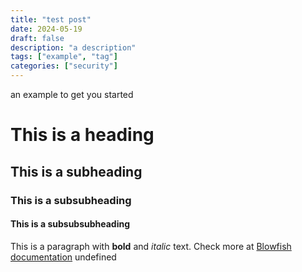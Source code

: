```yaml
---
title: "test post"
date: 2024-05-19
draft: false
description: "a description"
tags: ["example", "tag"]
categories: ["security"]
---
```

 an example to get you started
# This is a heading
## This is a subheading
### This is a subsubheading
#### This is a subsubsubheading
This is a paragraph with **bold** and *italic* text.
Check more at [Blowfish documentation](https://blowfish.page/)
undefined

